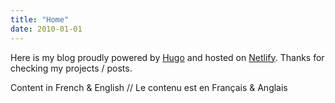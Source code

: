 ```yaml
---
title: "Home"
date: 2010-01-01
---
```


Here is my blog proudly powered by [Hugo](https://gohugo.io/) and hosted on [Netlify](https://www.netlify.com/). Thanks for checking my projects / posts.

Content in French & English // Le contenu est en Français & Anglais
